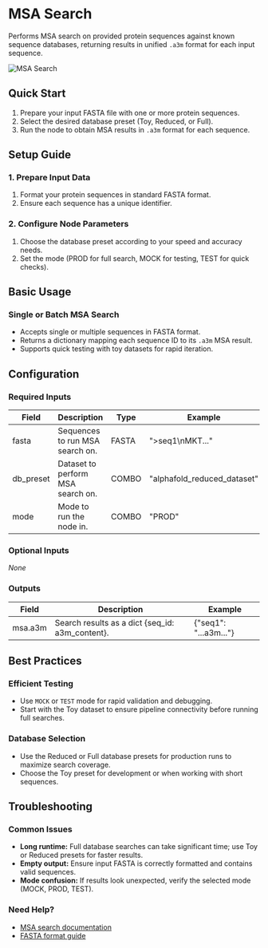 # MSA Search

Performs MSA search on provided protein sequences against known sequence databases, returning results in unified `.a3m` format for each input sequence.

<img src="/images/nodes/biotech/protein-structure-prediction/msa-search.png" alt="MSA Search" class="rounded-lg">

## Quick Start

1. Prepare your input FASTA file with one or more protein sequences.
2. Select the desired database preset (Toy, Reduced, or Full).
3. Run the node to obtain MSA results in `.a3m` format for each sequence.

## Setup Guide

### 1. Prepare Input Data
1. Format your protein sequences in standard FASTA format.
2. Ensure each sequence has a unique identifier.

### 2. Configure Node Parameters
1. Choose the database preset according to your speed and accuracy needs.
2. Set the mode (PROD for full search, MOCK for testing, TEST for quick checks).

## Basic Usage

### Single or Batch MSA Search
* Accepts single or multiple sequences in FASTA format.
* Returns a dictionary mapping each sequence ID to its `.a3m` MSA result.
* Supports quick testing with toy datasets for rapid iteration.

## Configuration

### Required Inputs
| Field      | Description                                 | Type   | Example                |
|------------|---------------------------------------------|--------|------------------------|
| fasta      | Sequences to run MSA search on.             | FASTA  | ">seq1\nMKT..."        |
| db_preset  | Dataset to perform MSA search on.           | COMBO  | "alphafold_reduced_dataset" |
| mode       | Mode to run the node in.                    | COMBO  | "PROD"                 |

### Optional Inputs
*None*

### Outputs
| Field    | Description                                 | Example                |
|----------|---------------------------------------------|------------------------|
| msa.a3m  | Search results as a dict {seq_id: a3m_content}. | {"seq1": "...a3m..."}   |

## Best Practices

### Efficient Testing
* Use `MOCK` or `TEST` mode for rapid validation and debugging.
* Start with the Toy dataset to ensure pipeline connectivity before running full searches.

### Database Selection
* Use the Reduced or Full database presets for production runs to maximize search coverage.
* Choose the Toy preset for development or when working with short sequences.

## Troubleshooting

### Common Issues
* **Long runtime:** Full database searches can take significant time; use Toy or Reduced presets for faster results.
* **Empty output:** Ensure input FASTA is correctly formatted and contains valid sequences.
* **Mode confusion:** If results look unexpected, verify the selected mode (MOCK, PROD, TEST).

### Need Help?
* [MSA search documentation](https://alphafold.ebi.ac.uk/)
* [FASTA format guide](https://en.wikipedia.org/wiki/FASTA_format)
